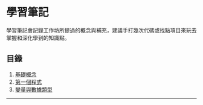 # 學習筆記
學習筆記會記錄工作坊所提過的概念與補充，建議手打幾次代碼或找點項目來玩去掌握和深化學到的知識點。

## 目錄
1. [基礎概念](./docs/基礎概念.md)
2. [第一個程式](./docs/第一個程式.md)
3. [變量與數據類型](./docs/變量與數據類型.md)
---
